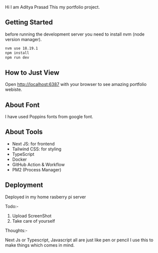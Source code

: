 Hi I am Aditya Prasad This my portfolio project.

## Getting Started
before running the development server you need to install nvm (node version manager).

```bash
nvm use 18.19.1
npm install
npm run dev
```
## How to Just View 
Open [http://localhost:6387](http://localhost:6387) with your browser to see amazing portfolio webiste.

## About Font
I have used Poppins fonts from google font.

## About Tools

- Next JS: for frontend
- Tailwind CSS: for styling 
- TypeScript
- Docker
- GitHub Action & Workflow
- PM2 (Process Manager)


## Deployment
Deployed in my home rasberry pi server 


Todo:-
1. Upload ScreenShot
2. Take care of yourself


Thoughts:-

Next Js or Typescript, Javascript all are just like pen or pencil I use this to make things which comes in mind.